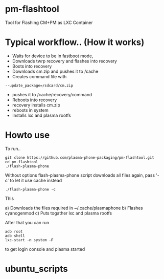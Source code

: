 # pm-flashtool
Tool for Flashing CM+PM as LXC Container

# Typical workflow.. (How it works)

- Waits for device to be in fastboot mode,
- Downloads twrp recovery and flashes into recovery
- Boots into recovery
- Downloads cm.zip and pushes it to /cache
- Creates command file with
```
--update_package=/sdcard/cm.zip
```
- pushes it to /cache/recovery/command
- Reboots into recovery
- recovery installs cm.zip
- reboots in system
- Installs lxc and plasma rootfs

# Howto use

To run..

```
git clone https://github.com/plasma-phone-packaging/pm-flashtool.git
cd pm-flashtool
./flash-plasma-phone
```

Without options flash-plasma-phone script downloads all files again, pass '-c' to let it use cache instead

```
./flash-plasma-phone -c
```

This

a) Downloads the files required in ~/.cache/plasmaphone
b) Flashes cyanogenmod
c) Puts togather lxc and plasma rootfs

After that you can run

```
adb root
adb shell
lxc-start -n system -F
```

to get login console and plasma started
# ubuntu_scripts

